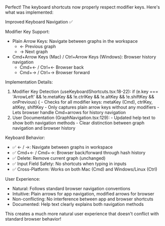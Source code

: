 Perfect! The keyboard shortcuts now properly respect modifier keys. Here's what was implemented:

  Improved Keyboard Navigation ✅

  Modifier Key Support:
  - Plain Arrow Keys: Navigate between graphs in the workspace
    - ← Previous graph
    - → Next graph
  - Cmd+Arrow Keys (Mac) / Ctrl+Arrow Keys (Windows): Browser history navigation
    - Cmd+← / Ctrl+← Browser back
    - Cmd+→ / Ctrl+→ Browser forward

  Implementation Details:

  1. Modifier Key Detection (useKeyboardShortcuts.tsx:18-22):
  if (e.key === 'ArrowLeft' && !e.metaKey && !e.ctrlKey && !e.altKey && !e.shiftKey && onPrevious) {
    - Checks for all modifier keys: metaKey (Cmd), ctrlKey, altKey, shiftKey
    - Only captures plain arrow keys without any modifiers
    - Lets browser handle Cmd+arrows for history navigation
  2. User Documentation (GraphNavigation.tsx:129):
    - Updated help text to show both navigation methods
    - Clear distinction between graph navigation and browser history

  Keyboard Behavior:
  - ✅ ← / →: Navigate between graphs in workspace
  - ✅ Cmd+← / Cmd+→: Browser back/forward through hash history
  - ✅ Delete: Remove current graph (unchanged)
  - ✅ Input Field Safety: No shortcuts when typing in inputs
  - ✅ Cross-Platform: Works on both Mac (Cmd) and Windows/Linux (Ctrl)

  User Experience:
  - Natural: Follows standard browser navigation conventions
  - Intuitive: Plain arrows for app navigation, modified arrows for browser
  - Non-conflicting: No interference between app and browser shortcuts
  - Documented: Help text clearly explains both navigation methods

  This creates a much more natural user experience that doesn't conflict with standard browser behavior!
  